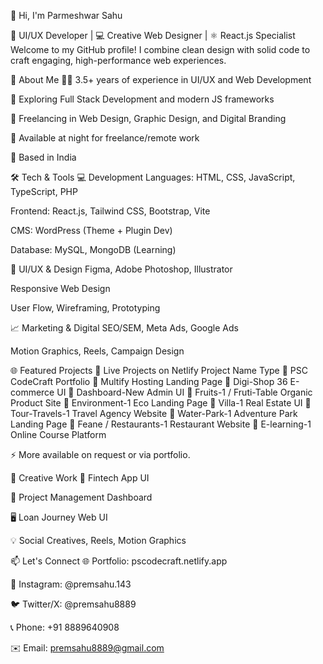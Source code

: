 👋 Hi, I'm Parmeshwar Sahu

🎨 UI/UX Developer | 💻 Creative Web Designer | ⚛️ React.js Specialist
Welcome to my GitHub profile! I combine clean design with solid code to craft engaging, high-performance web experiences.

🚀 About Me
🧑‍💼 3.5+ years of experience in UI/UX and Web Development

🌱 Exploring Full Stack Development and modern JS frameworks

💼 Freelancing in Web Design, Graphic Design, and Digital Branding

🌃 Available at night for freelance/remote work

📍 Based in India

🛠️ Tech & Tools
💻 Development
Languages: HTML, CSS, JavaScript, TypeScript, PHP

Frontend: React.js, Tailwind CSS, Bootstrap, Vite

CMS: WordPress (Theme + Plugin Dev)

Database: MySQL, MongoDB (Learning)

🎨 UI/UX & Design
Figma, Adobe Photoshop, Illustrator

Responsive Web Design

User Flow, Wireframing, Prototyping

📈 Marketing & Digital
SEO/SEM, Meta Ads, Google Ads

Motion Graphics, Reels, Campaign Design

🌐 Featured Projects
🚀 Live Projects on Netlify
Project Name	Type
🔹 PSC CodeCraft	Portfolio
🔹 Multify	Hosting Landing Page
🔹 Digi-Shop 36	E-commerce UI
🔹 Dashboard-New	Admin UI
🔹 Fruits-1 / Fruti-Table	Organic Product Site
🔹 Environment-1	Eco Landing Page
🔹 Villa-1	Real Estate UI
🔹 Tour-Travels-1	Travel Agency Website
🔹 Water-Park-1	Adventure Park Landing Page
🔹 Feane / Restaurants-1	Restaurant Website
🔹 E-learning-1	Online Course Platform

⚡ More available on request or via portfolio.

🎨 Creative Work
📲 Fintech App UI

🧩 Project Management Dashboard

🖥️ Loan Journey Web UI

💡 Social Creatives, Reels, Motion Graphics

📫 Let's Connect
🌐 Portfolio: pscodecraft.netlify.app

📸 Instagram: @premsahu.143

🐦 Twitter/X: @premsahu8889

📞 Phone: +91 8889640908

✉️ Email: premsahu8889@gmail.com
